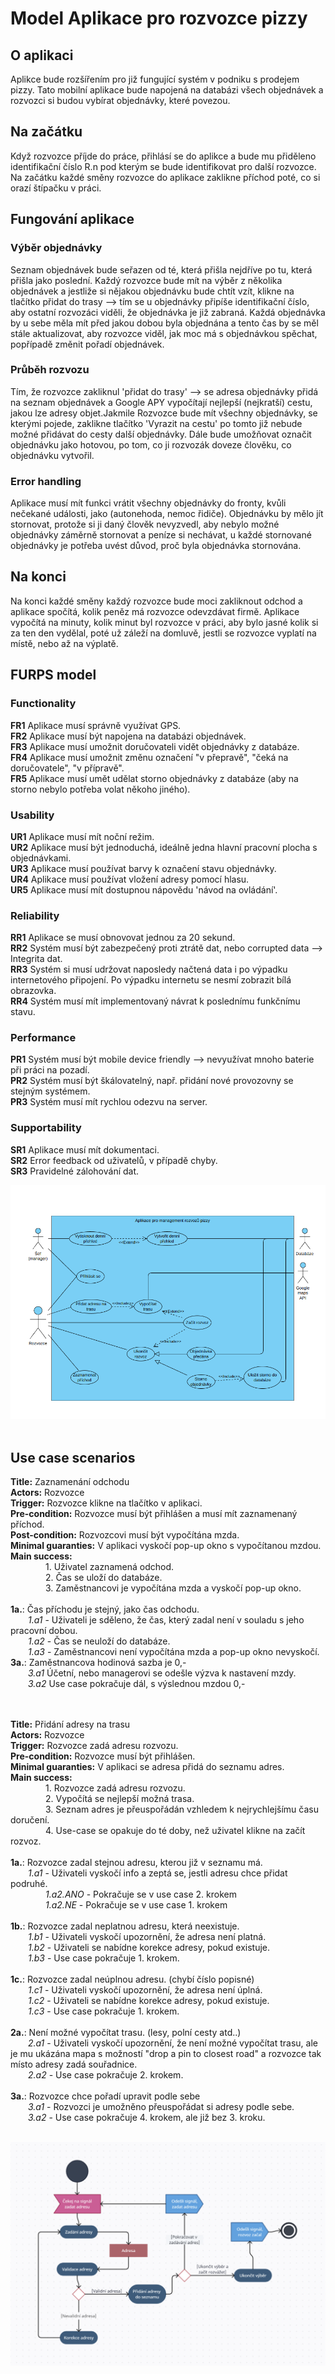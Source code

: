 # Model Aplikace pro rozvozce pizzy
## O aplikaci
Aplikce bude rozšířením pro již fungující systém v podniku s prodejem pizzy. Tato mobilní aplikace bude napojená na databázi všech objednávek a rozvozci si budou vybírat objednávky, které povezou. 
## Na začátku
Když rozvozce příjde do práce, přihlásí se do aplikce a bude mu přiděleno identifikační číslo R.n pod kterým se bude identifikovat pro další rozvozce. Na začátku každé směny rozvozce do aplikace zaklikne příchod poté, co si orazí štípačku v práci.
## Fungování aplikace
### Výběr objednávky
Seznam objednávek bude seřazen od té, která přišla nejdříve po tu, která přišla jako poslední.
Každý rozvozce bude mít na výběr z několika objednávek a jestliže si nějakou objednávku bude chtít vzít, klikne na tlačítko přidat do trasy --> tím se u objednávky připíše identifikační číslo, aby ostatní rozvozáci viděli, že objednávka je již zabraná.
Každá objednávka by u sebe měla mít před jakou dobou byla objednána a tento čas by se měl stále aktualizovat, aby rozvozce viděl, jak moc má s objednávkou spěchat, popřípadě změnit pořadí objednávek.
### Průběh rozvozu
Tím, že rozvozce zakliknul 'přidat do trasy' --> se adresa objednávky přidá na seznam objednávek a Google APY vypočítají nejlepší (nejkratší) cestu, jakou lze adresy objet.Jakmile Rozvozce bude mít všechny objednávky, se kterými pojede, zaklikne tlačítko 'Vyrazit na cestu' po tomto již nebude možné přidávat do cesty další objednávky. Dále bude umožňovat označit objednávku jako hotovou, po tom, co ji rozvozák doveze člověku, co objednávku vytvořil. 
### Error handling
Aplikace musí mít funkci vrátit všechny objednávky do fronty, kvůli nečekané události, jako (autonehoda, nemoc řidiče). 
Objednávku by mělo jít stornovat, protože si ji daný člověk nevyzvedl, aby nebylo možné objednávky záměrně stornovat a peníze si nechávat, u každé stornované objednávky je potřeba uvést důvod, proč byla objednávka stornována.
## Na konci
Na konci každé směny každý rozvozce bude moci zakliknout odchod a aplikace spočítá, kolik peněz má rozvozce odevzdávat firmě. Aplikace vypočítá na minuty, kolik minut byl rozvozce v práci, aby bylo jasné kolik si za ten den vydělal, poté už záleží na domluvě, jestli se rozvozce vyplatí na místě, nebo až na výplatě.

 

## FURPS model

### Functionality
**FR1** Aplikace musí správně využívat GPS.<br>
**FR2** Aplikace musí být napojena na databázi objednávek.<br>
**FR3** Aplikace musí umožnit doručovateli vidět objednávky z databáze.<br>
**FR4** Aplikace musí umožnit změnu označení "v přepravě", "čeká na doručovatele", "v přípravě".<br>
**FR5** Aplikace musí umět udělat storno objednávky z databáze (aby na storno nebylo potřeba volat někoho jiného).<br>

### Usability
**UR1** Aplikace musí mít noční režim.<br>
**UR2** Aplikace musí být jednoduchá, ideálně jedna hlavní pracovní plocha s objednávkami.<br>
**UR3** Aplikace musí používat barvy k označení stavu objednávky.<br>
**UR4** Aplikace musí používat vložení adresy pomocí hlasu.<br>
**UR5** Aplikace musí mít dostupnou nápovědu 'návod na ovládání'.</br>

### Reliability
**RR1** Aplikace se musí obnovovat jednou za 20 sekund.<br>
**RR2** Systém musí být zabezpečený proti ztrátě dat, nebo corrupted data --> Integrita dat.<br>
**RR3** Systém si musí udržovat naposledy načtená data i po výpadku internetového připojení. Po výpadku internetu se nesmí zobrazit bílá obrazovka.<br>
**RR4** Systém musí mít implementovaný návrat k poslednímu funkčnímu stavu.<br>

### Performance
**PR1** Systém musí být mobile device friendly --> nevyužívat mnoho baterie při práci na pozadí.<br>
**PR2** Systém musí být škálovatelný, např. přidání nové provozovny se stejným systémem.<br>
**PR3** Systém musí mít rychlou odezvu na server.<br>

### Supportability
**SR1** Aplikace musí mít dokumentaci.<br>
**SR2** Error feedback od uživatelů, v případě chyby.<br>
**SR3** Pravidelné zálohování dat.<br>


![use case diagram](https://github.com/ricardoboh/swi_project/blob/main/use_case_pic.png?raw=true)
</br></br>

## Use case scenarios
**Title:** Zaznamenání odchodu</br>
**Actors:** Rozvozce</br>
**Trigger:** Rozvozce klikne na tlačítko v aplikaci.</br>
**Pre-condition:** Rozvozce musí být přihlášen a musí mít zaznamenaný příchod.</br>
**Post-condition:** Rozvozcovi musí být vypočítána mzda.</br>
**Minimal guaranties:** V aplikaci vyskočí pop-up okno s vypočítanou mzdou.</br>
**Main success:**</br>
&emsp;&emsp;&emsp;&emsp;1. Uživatel zaznamená odchod.</br>
&emsp;&emsp;&emsp;&emsp;2. Čas se uloží do databáze.</br>
&emsp;&emsp;&emsp;&emsp;3. Zaměstnancovi je vypočítána mzda a vyskočí pop-up okno.</br></br>
**1a.**: Čas příchodu je stejný, jako čas odchodu.</br>
&emsp;&emsp;*1.a1* - Uživateli je sděleno, že čas, který zadal není v souladu s jeho pracovní dobou.</br>
&emsp;&emsp;*1.a2* - Čas se neuloží do databáze.</br>
&emsp;&emsp;*1.a3* - Zaměstnancovi není vypočítána mzda a pop-up okno nevyskočí.</br>
**3a.**: Zaměstnancova hodinová sazba je 0,-</br>
&emsp;&emsp;*3.a1* Účetní, nebo managerovi se odešle výzva k nastavení mzdy.</br>
&emsp;&emsp;*3.a2* Use case pokračuje dál, s výslednou mzdou 0,-</br>
</br>
</br>

**Title:** Přidání adresy na trasu</br>
**Actors:** Rozvozce</br>
**Trigger:** Rozvozce zadá adresu rozvozu.</br>
**Pre-condition:** Rozvozce musí být přihlášen.</br>
**Minimal guaranties:** V aplikaci se adresa přidá do seznamu adres.</br>
**Main success:**</br>
&emsp;&emsp;&emsp;&emsp;1. Rozvozce zadá adresu rozvozu.</br>
&emsp;&emsp;&emsp;&emsp;2. Vypočítá se nejlepší možná trasa.</br>
&emsp;&emsp;&emsp;&emsp;3. Seznam adres je přeuspořádán vzhledem k nejrychlejšímu času doručení.</br>
&emsp;&emsp;&emsp;&emsp;4. Use-case se opakuje do té doby, než uživatel klikne na začít rozvoz.</br></br>
**1a.**: Rozvozce zadal stejnou adresu, kterou již v seznamu má.</br>
&emsp;&emsp;*1.a1* - Uživateli vyskočí info a zeptá se, jestli adresu chce přidat podruhé.</br>
&emsp;&emsp;&emsp;&emsp;*1.a2.ANO* - Pokračuje se v use case 2. krokem</br>
&emsp;&emsp;&emsp;&emsp;*1.a2.NE* - Pokračuje se v use case 1. krokem</br>
</br>
**1b.**: Rozvozce zadal neplatnou adresu, která neexistuje.</br>
&emsp;&emsp;*1.b1* - Uživateli vyskočí upozornění, že adresa není platná.</br>
&emsp;&emsp;*1.b2* - Uživateli se nabídne korekce adresy, pokud existuje.</br>
&emsp;&emsp;*1.b3* - Use case pokračuje 1. krokem.</br>
</br>
**1c.**: Rozvozce zadal neúplnou adresu. (chybí číslo popisné)</br>
&emsp;&emsp;*1.c1* - Uživateli vyskočí upozornění, že adresa není úplná.</br>
&emsp;&emsp;*1.c2* - Uživateli se nabídne korekce adresy, pokud existuje.</br>
&emsp;&emsp;*1.c3* - Use case pokračuje 1. krokem.</br>
</br>
**2a.**: Není možné vypočítat trasu. (lesy, polní cesty atd..)</br>
&emsp;&emsp;*2.a1* - Uživateli vyskočí upozornění, že není možné vypočítat trasu, ale je mu ukázána mapa s možností "drop a pin to closest road" a rozvozce tak místo adresy zadá souřadnice.</br>
&emsp;&emsp;*2.a2* - Use case pokračuje 2. krokem.</br>
</br>
**3a.**: Rozvozce chce pořadí upravit podle sebe</br>
&emsp;&emsp;*3.a1* - Rozvozci je umožněno přeuspořádat si adresy podle sebe.</br>
&emsp;&emsp;*3.a2* - Use case pokračuje 4. krokem, ale již bez 3. kroku.</br>
</br>

![activity diagram](https://github.com/ricardoboh/swi_project/blob/main/activity_diagram_swi.png?raw=true)

